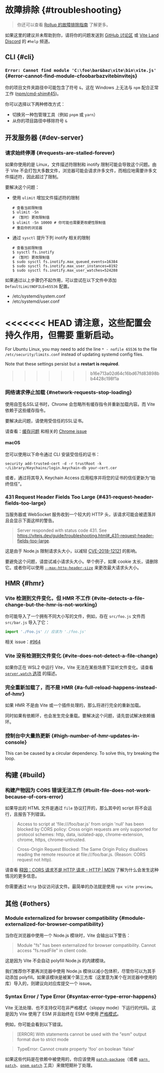# 故障排除 {#troubleshooting}

> 你还可以查看 [Rollup 的故障排除指南](https://rollupjs.org/troubleshooting/) 了解更多。

如果这里的建议并未帮助到你，请将你的问题发送到 [GitHub 讨论区](https://github.com/vitejs/vite/discussions) 或 [Vite Land Discord](https://chat.vitejs.dev) 的 `#help` 频道。

## CLI {#cli}

### `Error: Cannot find module 'C:\foo\bar&baz\vite\bin\vite.js'` {#error-cannot-find-module-cfoobarbazvitebinvitejs}

你的项目文件夹路径中可能包含了符号 `&`，这在 Windows 上无法与 `npm` 配合正常工作 ([npm/cmd-shim#45](https://github.com/npm/cmd-shim/issues/45))。

你可以选择以下两种修改方式：

- 切换另一种包管理工具（例如 `pnpm` 或 `yarn`）
- 从你的项目路径中移除符号 `&`

## 开发服务器 {#dev-server}

### 请求始终停滞 {#requests-are-stalled-forever}

如果你使用的是 Linux，文件描述符限制和 inotify 限制可能会导致这个问题。由于 Vite 不会打包大多数文件，浏览器可能会请求许多文件，而相应地需要许多文件描述符，因此超过了限制。

要解决这个问题：

- 使用 `ulimit` 增加文件描述符的限制

  ```shell
  # 查看当前限制值
  $ ulimit -Sn
  # （暂时）更改限制值
  $ ulimit -Sn 10000 # 你可能也需要更改硬性限制值
  # 重启你的浏览器
  ```

- 通过 `sysctl` 提升下列 inotify 相关的限制

  ```shell
  # 查看当前限制值
  $ sysctl fs.inotify
  # （暂时）更改限制值
  $ sudo sysctl fs.inotify.max_queued_events=16384
  $ sudo sysctl fs.inotify.max_user_instances=8192
  $ sudo sysctl fs.inotify.max_user_watches=524288
  ```

如果通过以上步骤仍不起作用，可以尝试在以下文件中添加 `DefaultLimitNOFILE=65536` 配置。

- /etc/systemd/system.conf
- /etc/systemd/user.conf

<<<<<<< HEAD
请注意，这些配置会持久作用，但需要 **重新启动**。
=======
For Ubuntu Linux, you may need to add the line `* - nofile 65536` to the file `/etc/security/limits.conf` instead of updating systemd config files.

Note that these settings persist but a **restart is required**.
>>>>>>> b16e713a02d64c16bd67fd83898bb4428c198f1a

### 网络请求停止加载 {#network-requests-stop-loading}

使用自签名SSL证书时，Chrome 会忽略所有缓存指令并重新加载内容。而 Vite 依赖于这些缓存指令。

要解决此问题，请使用受信任的SSL证书。

请查看：[缓存问题](https://helpx.adobe.com/mt/experience-manager/kb/cache-problems-on-chrome-with-SSL-certificate-errors.html) 和相关的 [Chrome issue](https://bugs.chromium.org/p/chromium/issues/detail?id=110649#c8)

#### macOS

您可以使用以下命令通过 CLI 安装受信任的证书：

```
security add-trusted-cert -d -r trustRoot -k ~/Library/Keychains/login.keychain-db your-cert.cer
```

或者，通过将其导入 Keychain Access 应用程序并将您的证书的信任更新为“始终信任”。

### 431 Request Header Fields Too Large {#431-request-header-fields-too-large}

当服务器或 WebSocket 服务收到一个较大的 HTTP 头，该请求可能会被遗落并且会显示下面这样的警告。

> Server responded with status code 431. See https://vitejs.dev/guide/troubleshooting.html#_431-request-header-fields-too-large.

这是由于 Node.js 限制请求头大小，以减轻 [CVE-2018-12121](https://www.cve.org/CVERecord?id=CVE-2018-12121) 的影响。

要避免这个问题，请尝试减小请求头大小。举个例子，如果 cookie 太长，请删除它。或者你可以使用 [`--max-http-header-size`](https://nodejs.org/api/cli.html#--max-http-header-sizesize) 来更改最大请求头大小。

## HMR {#hmr}

### Vite 检测到文件变化，但 HMR 不工作 {#vite-detects-a-file-change-but-the-hmr-is-not-working}

你可能导入了一个拥有不同大小写的文件，例如，存在 `src/foo.js` 文件而 `src/bar.js` 导入了它：

```js
import './Foo.js' // 应该为 './foo.js'
```

相关 issue：[#964](https://github.com/vitejs/vite/issues/964)

### Vite 没有检测到文件变化 {#vite-does-not-detect-a-file-change}

如果你正在 WSL2 中运行 Vite，Vite 无法在某些场景下监听文件变化。请查看 [`server.watch` 选项](/config/server-options.md#server-watch) 的描述。

### 完全重新加载了，而不是 HMR {#a-full-reload-happens-instead-of-hmr}

如果 HMR 不是由 Vite 或一个插件处理的，那么将进行完全的重新加载。

同时如果有依赖环，也会发生完全重载。要解决这个问题，请先尝试解决依赖循环。

### 控制台中大量热更新 {#high-number-of-hmr-updates-in-console}

This can be caused by a circular dependency. To solve this, try breaking the loop.

## 构建 {#build}

### 构建产物因为 CORS 错误无法工作 {#built-file-does-not-work-because-of-cors-error}

如果导出的 HTML 文件是通过 `file` 协议打开的，那么其中的 script 将不会运行，且报告下列错误。

> Access to script at 'file:///foo/bar.js' from origin 'null' has been blocked by CORS policy: Cross origin requests are only supported for protocol schemes: http, data, isolated-app, chrome-extension, chrome, https, chrome-untrusted.

> Cross-Origin Request Blocked: The Same Origin Policy disallows reading the remote resource at file:///foo/bar.js. (Reason: CORS request not http).

请查看 [释因：CORS 请求不是 HTTP 请求 - HTTP | MDN](https://developer.mozilla.org/en-US/docs/Web/HTTP/CORS/Errors/CORSRequestNotHttp) 了解为什么会发生这种情况的更多信息。

你需要通过 `http` 协议访问该文件。最简单的办法就是使用 `npx vite preview`。

## 其他 {#others}

### Module externalized for browser compatibility {#module-externalized-for-browser-compatibility}

当你在浏览器中使用一个 Node.js 模块时，Vite 会输出以下警告：

> Module "fs" has been externalized for browser compatibility. Cannot access "fs.readFile" in client code.

这是因为 Vite 不会自动 polyfill Node.js 的内建模块。

我们推荐你不要再浏览器中使用 Node.js 模块以减小包体积，尽管你可以为其手动添加 polyfill。如果该模块是被某个第三方库（这里意为某个在浏览器中使用的库）导入的，则建议向对应库提交一个 issue。

### Syntax Error / Type Error {#syntax-error-type-error-happens}

Vite 无法处理、也不支持仅可在非严格模式（sloppy mode）下运行的代码。这是因为 Vite 使用了 ESM 并且始终在 ESM 中使用 [严格模式](https://developer.mozilla.org/en-US/docs/Web/JavaScript/Reference/Strict_mode)。

例如，你可能会看到以下错误。

> [ERROR] With statements cannot be used with the "esm" output format due to strict mode

> TypeError: Cannot create property 'foo' on boolean 'false'

如果这些代码是在依赖中被使用的，你应该使用 [`patch-package`](https://github.com/ds300/patch-package)（或者 [`yarn patch`](https://yarnpkg.com/cli/patch)、[`pnpm patch`](https://pnpm.io/cli/patch) 工具）来做短期补丁处理。
